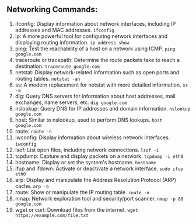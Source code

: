 ## Networking Commands:
1. ifconfig:
Display information about network interfaces, including IP addresses and MAC addresses.
`ifconfig`
2. ip:
A more powerful tool for configuring network interfaces and displaying routing information.
`ip address show`
3. ping:
Test the reachability of a host on a network using ICMP.
`ping google.com`
4. traceroute or tracepath:
Determine the route packets take to reach a destination.
`traceroute google.com`
5. netstat:
Display network-related information such as open ports and routing tables.
`netstat -an`
6. ss:
A modern replacement for netstat with more detailed information.
`ss -a`
7. dig:
Query DNS servers for information about host addresses, mail exchanges, name servers, etc.
`dig google.com`
8. nslookup:
Query DNS for IP addresses and domain information.
`nslookup google.com`
9. host:
Similar to nslookup, used to perform DNS lookups.
`host google.com`
10. route:
`route -n`
11. iwconfig:
Display information about wireless network interfaces.
`iwconfig`
12. lsof:
List open files, including network connections.
`lsof -i`
13. tcpdump:
Capture and display packets on a network.
`tcpdump -i eth0`
14. hostname:
Display or set the system's hostname.
`hostname`
15. ifup and ifdown:
Activate or deactivate a network interface.
`sudo ifup eth0`
16. arp:
Display and manipulate the Address Resolution Protocol (ARP) cache.
`arp -a`
17. route:
Show or manipulate the IP routing table.
`route -n`
18. nmap:
Network exploration tool and security/port scanner.
`nmap -p 80 google.com`
19. wget or curl:
Download files from the internet.
`wget https://example.com/file.txt`
